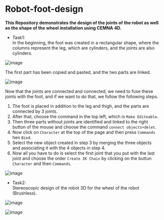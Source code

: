 # Robot-foot-design
**This Repository demonstrates the design of the joints of the robot as well as the shape of the wheel installation using CEMNA 4D.**

* Task1:\
In the beginning, the foot was created in a rectangular shape, where the columns represent the leg, which are cylinders, and the joints are also cylinders.

![image](https://user-images.githubusercontent.com/108824980/184327366-7fb0773e-b903-4890-84bc-6e101d91e716.png)

The first part has been copied and pasted, and the two parts are linked.

![image](https://user-images.githubusercontent.com/108824980/184328217-479b42f4-3727-4b52-a160-377b4e05ab51.png)

Now that the joints are connected and connected, we need to fuse these joints with the foot, and if we want to do that, we follow the following steps.
1. The foot is placed in addition to the leg and thigh, and the parts are connected by 3 joints.
2. After that, choose the command in the top left, which is `Make Editeable`.
3. Then three parts without joints are identified and linked to the right button of the mouse and choose the command `connect objects+delet`.
4. Now click on `Character` at the top of the page and then press `Commands` hen `Bind`.
5.  Select the new object created in step 3 by merging the three objects and associating it with the 4 objects in step 4.
6.  Now all you have to do is select the first joint that you put with the last joint and choose the order `Create IK Chain` by clicking on the buttun `Character` and then `Commands`.

![image](https://user-images.githubusercontent.com/108824980/184332209-1e3c62ed-8029-432a-b992-4eaf21ef5ac5.png)


* Task2:\
Stereoscopic design of the robot 3D for the wheel of the robot (Brushless).

![image](https://user-images.githubusercontent.com/108824980/184332925-f3fc87ce-dc3d-4b34-8593-c803dca315fc.png)


![image](https://user-images.githubusercontent.com/108824980/184333005-1677d995-e808-4d21-8ebb-02153525921d.png)
